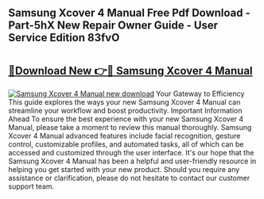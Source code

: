 ## Samsung Xcover 4 Manual Free Pdf Download - Part-5hX New Repair Owner Guide - User Service Edition 83fvO

# <h2><a href="http://cf18167.oget.top/?id=Samsung+Xcover+4+Manual">🔗Download New 👉🔴 Samsung Xcover 4 Manual</a></h2>

[![Samsung Xcover 4 Manual new download](https://i.imgur.com/5g1atiW.png)](http://cf18167.oget.top/?id=Samsung+Xcover+4+Manual)
Your Gateway to Efficiency This guide explores the ways your new Samsung Xcover 4 Manual can streamline your workflow and boost productivity. Important Information Ahead To ensure the best experience with your new Samsung Xcover 4 Manual, please take a moment to review this manual thoroughly. Samsung Xcover 4 Manual advanced features include facial recognition, gesture control, customizable profiles, and automated tasks, all of which can be accessed and customized through the user interface. It's our hope that the Samsung Xcover 4 Manual has been a helpful and user-friendly resource in helping you get started with your new product. Should you require any assistance or clarification, please do not hesitate to contact our customer support team.
